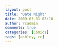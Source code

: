 ```yaml
---
layout: post
title: "Date Night"
date: 2009-03-31 05:10
author: rcadmin
comments: true
categories: [Comics]
tags: [ashley, rc]
---
```

<a href="http://bitsmack.com/wp/2009/03/30/date-night/"><img src="http://bitsmack.com/wp/wp-content/uploads/2009/03/20090330.jpg" alt="" title="How about a book of stamps, my treat!" class="alignnone size-full wp-image-1601" /></a>
